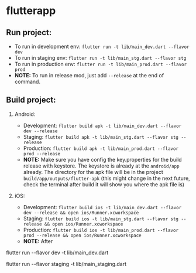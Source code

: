 # flutterapp

## Run project:
- To run in development env:   ``flutter run -t lib/main_dev.dart --flavor dev``
- To run in staging env:       ``flutter run -t lib/main_stg.dart --flavor stg``
- To run in production env:    ``flutter run -t lib/main_prod.dart --flavor prod``
- **NOTE:** To run in release mod, just add ``--release`` at the end of command.

## Build project:
1. Android:
    - Development:  ``flutter build apk -t lib/main_dev.dart --flavor dev --release``
    - Staging:      ``flutter build apk -t lib/main_stg.dart --flavor stg --release``
    - Production:   ``flutter build apk -t lib/main_prod.dart --flavor prod --release``
    - **NOTE:** Make sure you have config the key.properties for the build release with keystore. The keystore is already at the ``android/app`` already. The directory for the apk file will be in the project ``build/app/outputs/flutter-apk`` (this might change in the next future, check the terminal after build it will show you where the apk file is)

2. iOS:
    - Development:  ``flutter build ios -t lib/main_dev.dart --flavor dev --release && open ios/Runner.xcworkspace``
    - Staging:      ``flutter build ios -t lib/main_stg.dart --flavor stg --release && open ios/Runner.xcworkspace``
    - Production:   ``flutter build ios -t lib/main_prod.dart --flavor prod --release && open ios/Runner.xcworkspace``
    - **NOTE:** After

flutter run --flavor dev -t lib/main_dev.dart

flutter run --flavor staging -t lib/main_staging.dart
